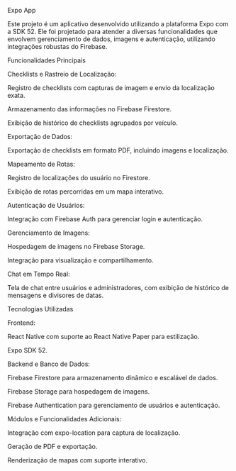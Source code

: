 Expo App

Este projeto é um aplicativo desenvolvido utilizando a plataforma Expo com a SDK 52. Ele foi projetado para atender a diversas funcionalidades que envolvem gerenciamento de dados, imagens e autenticação, utilizando integrações robustas do Firebase.

Funcionalidades Principais

Checklists e Rastreio de Localização:

Registro de checklists com capturas de imagem e envio da localização exata.

Armazenamento das informações no Firebase Firestore.

Exibição de histórico de checklists agrupados por veículo.

Exportação de Dados:

Exportação de checklists em formato PDF, incluindo imagens e localização.

Mapeamento de Rotas:

Registro de localizações do usuário no Firestore.

Exibição de rotas percorridas em um mapa interativo.

Autenticação de Usuários:

Integração com Firebase Auth para gerenciar login e autenticação.

Gerenciamento de Imagens:

Hospedagem de imagens no Firebase Storage.

Integração para visualização e compartilhamento.

Chat em Tempo Real:

Tela de chat entre usuários e administradores, com exibição de histórico de mensagens e divisores de datas.

Tecnologias Utilizadas

Frontend:

React Native com suporte ao React Native Paper para estilização.

Expo SDK 52.

Backend e Banco de Dados:

Firebase Firestore para armazenamento dinâmico e escalável de dados.

Firebase Storage para hospedagem de imagens.

Firebase Authentication para gerenciamento de usuários e autenticação.

Módulos e Funcionalidades Adicionais:

Integração com expo-location para captura de localização.

Geração de PDF e exportação.

Renderização de mapas com suporte interativo.

